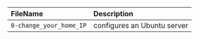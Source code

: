 | FileName | Description |
| :------- | :---------- |
| `0-change_your_home_IP` |  configures an Ubuntu server |
